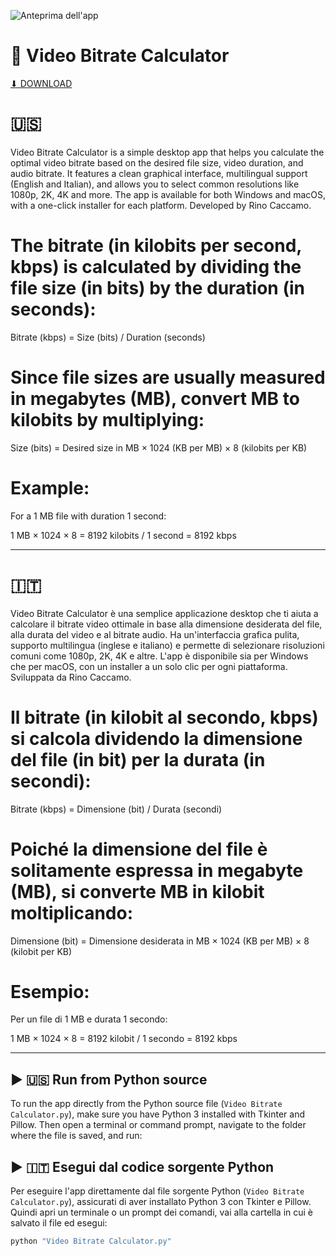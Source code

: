 ![Anteprima dell'app](https://github.com/loacherinonte/video-bitrate-calculator/raw/main/vbc.png)

# 🎥 Video Bitrate Calculator

[ ⬇ DOWNLOAD ](https://github.com/loacherinonte/video-bitrate-calculator/releases)

# 🇺🇸
Video Bitrate Calculator is a simple desktop app that helps you calculate the optimal video bitrate based on the desired file size, video duration, and audio bitrate. It features a clean graphical interface, multilingual support (English and Italian), and allows you to select common resolutions like 1080p, 2K, 4K and more. The app is available for both Windows and macOS, with a one-click installer for each platform. Developed by Rino Caccamo.

# The bitrate (in kilobits per second, kbps) is calculated by dividing the file size (in bits) by the duration (in seconds):

Bitrate (kbps) = Size (bits) / Duration (seconds)

# Since file sizes are usually measured in megabytes (MB), convert MB to kilobits by multiplying:

Size (bits) = Desired size in MB × 1024 (KB per MB) × 8 (kilobits per KB)

# Example:

For a 1 MB file with duration 1 second:

1 MB × 1024 × 8 = 8192 kilobits / 1 second = 8192 kbps

---

# 🇮🇹 
Video Bitrate Calculator è una semplice applicazione desktop che ti aiuta a calcolare il bitrate video ottimale in base alla dimensione desiderata del file, alla durata del video e al bitrate audio. Ha un'interfaccia grafica pulita, supporto multilingua (inglese e italiano) e permette di selezionare risoluzioni comuni come 1080p, 2K, 4K e altre. L'app è disponibile sia per Windows che per macOS, con un installer a un solo clic per ogni piattaforma. Sviluppata da Rino Caccamo.

# Il bitrate (in kilobit al secondo, kbps) si calcola dividendo la dimensione del file (in bit) per la durata (in secondi):

Bitrate (kbps) = Dimensione (bit) / Durata (secondi)

# Poiché la dimensione del file è solitamente espressa in megabyte (MB), si converte MB in kilobit moltiplicando:

Dimensione (bit) = Dimensione desiderata in MB × 1024 (KB per MB) × 8 (kilobit per KB)

# Esempio:

Per un file di 1 MB e durata 1 secondo:

1 MB × 1024 × 8 = 8192 kilobit / 1 secondo = 8192 kbps

---

## ▶️ 🇺🇸 Run from Python source

To run the app directly from the Python source file (`Video Bitrate Calculator.py`), make sure you have Python 3 installed with Tkinter and Pillow. Then open a terminal or command prompt, navigate to the folder where the file is saved, and run:

## ▶️ 🇮🇹 Esegui dal codice sorgente Python
Per eseguire l'app direttamente dal file sorgente Python (`Video Bitrate Calculator.py`), assicurati di aver installato Python 3 con Tkinter e Pillow. Quindi apri un terminale o un prompt dei comandi, vai alla cartella in cui è salvato il file ed esegui:

```bash
python "Video Bitrate Calculator.py"
